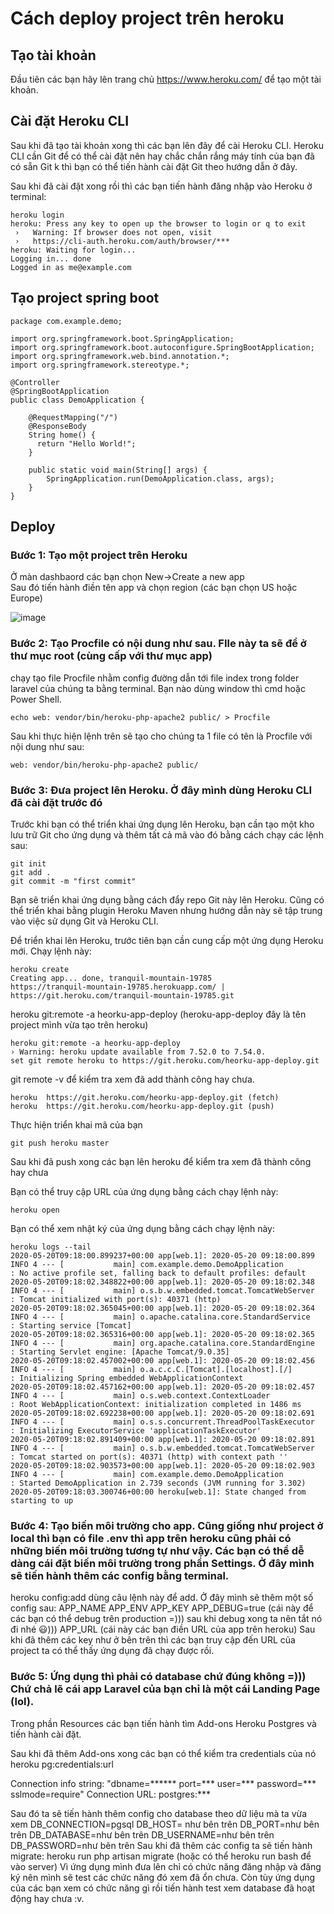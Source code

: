 # Cách deploy project trên heroku

## Tạo tài khoản

Đầu tiên các bạn hãy lên trang chủ https://www.heroku.com/ để tạo một tài khoản.


## Cài đặt Heroku CLI

Sau khi đã tạo tài khoản xong thì các bạn lên đây để cài Heroku CLI. Heroku CLI cần Git để có thể cài đặt nên hay chắc chắn rắng máy tính của bạn đã có sẵn Git k thì bạn có thể tiến hành cài đặt Git theo hướng dẫn ở đây.

Sau khi đã cài đặt xong rồi thì các bạn tiến hành đăng nhập vào Heroku ở terminal:

```
heroku login
heroku: Press any key to open up the browser to login or q to exit
 ›   Warning: If browser does not open, visit
 ›   https://cli-auth.heroku.com/auth/browser/***
heroku: Waiting for login...
Logging in... done
Logged in as me@example.com
```

## Tạo project spring boot 

```
package com.example.demo;

import org.springframework.boot.SpringApplication;
import org.springframework.boot.autoconfigure.SpringBootApplication;
import org.springframework.web.bind.annotation.*;
import org.springframework.stereotype.*;

@Controller
@SpringBootApplication
public class DemoApplication {

    @RequestMapping("/")
    @ResponseBody
    String home() {
      return "Hello World!";
    }

    public static void main(String[] args) {
        SpringApplication.run(DemoApplication.class, args);
    }
}
```

## Deploy

### Bước 1: Tạo một project trên Heroku

Ở màn dashbaord các bạn chọn New->Create a new app\
Sau đó tiến hành điền tên app và chọn region (các bạn chọn US hoặc Europe)

![image](https://user-images.githubusercontent.com/109157942/224484658-16dcf012-a7fc-4f51-af33-9215dfdcb643.png)

### Bước 2: Tạo Procfile có nội dung như sau. FIle này ta sẽ để ở thư mục root (cùng cấp với thư mục app)

 chạy tạo file Procfile nhằm config đường dẫn tới file index trong folder laravel của chúng ta bằng terminal. Bạn nào dùng window thì cmd hoặc Power Shell.
 
 ```
 echo web: vendor/bin/heroku-php-apache2 public/ > Procfile
 ```
 Sau khi thực hiện lệnh trên sẽ tạo cho chúng ta 1 file có tên là Procfile với nội dung như sau:
```
web: vendor/bin/heroku-php-apache2 public/
```

### Bước 3: Đưa project lên Heroku. Ở đây mình dùng Heroku CLI đã cài đặt trước đó

Trước khi bạn có thể triển khai ứng dụng lên Heroku, bạn cần tạo một kho lưu trữ Git cho ứng dụng và thêm tất cả mã vào đó bằng cách chạy các lệnh sau:

```
git init
git add .
git commit -m "first commit"
```
Bạn sẽ triển khai ứng dụng bằng cách đẩy repo Git này lên Heroku. Cũng có thể triển khai bằng plugin Heroku Maven nhưng hướng dẫn này sẽ tập trung vào việc sử dụng Git và Heroku CLI.

Để triển khai lên Heroku, trước tiên bạn cần cung cấp một ứng dụng Heroku mới. Chạy lệnh này:

```
heroku create
Creating app... done, tranquil-mountain-19785
https://tranquil-mountain-19785.herokuapp.com/ | https://git.heroku.com/tranquil-mountain-19785.git
```
heroku git:remote -a heorku-app-deploy (heroku-app-deploy đây là tên project mình vừa tạo trên heroku)

```
heroku git:remote -a heorku-app-deploy
› Warning: heroku update available from 7.52.0 to 7.54.0.
set git remote heroku to https://git.heroku.com/heorku-app-deploy.git
```


git remote -v để kiểm tra xem đã add thành công hay chưa.
```
heroku  https://git.heroku.com/heorku-app-deploy.git (fetch)
heroku  https://git.heroku.com/heorku-app-deploy.git (push)
```
Thực hiện triển khai mã của bạn 

```
git push heroku master
```


Sau khi đã push xong các bạn lên heroku để kiểm tra xem đã thành công hay chưa

 Bạn có thể truy cập URL của ứng dụng bằng cách chạy lệnh này:
 
 ```
 heroku open
 ```
Bạn có thể xem nhật ký của ứng dụng bằng cách chạy lệnh này:
```
heroku logs --tail
2020-05-20T09:18:00.899237+00:00 app[web.1]: 2020-05-20 09:18:00.899  INFO 4 --- [           main] com.example.demo.DemoApplication         : No active profile set, falling back to default profiles: default
2020-05-20T09:18:02.348822+00:00 app[web.1]: 2020-05-20 09:18:02.348  INFO 4 --- [           main] o.s.b.w.embedded.tomcat.TomcatWebServer  : Tomcat initialized with port(s): 40371 (http)
2020-05-20T09:18:02.365045+00:00 app[web.1]: 2020-05-20 09:18:02.364  INFO 4 --- [           main] o.apache.catalina.core.StandardService   : Starting service [Tomcat]
2020-05-20T09:18:02.365316+00:00 app[web.1]: 2020-05-20 09:18:02.365  INFO 4 --- [           main] org.apache.catalina.core.StandardEngine  : Starting Servlet engine: [Apache Tomcat/9.0.35]
2020-05-20T09:18:02.457002+00:00 app[web.1]: 2020-05-20 09:18:02.456  INFO 4 --- [           main] o.a.c.c.C.[Tomcat].[localhost].[/]       : Initializing Spring embedded WebApplicationContext
2020-05-20T09:18:02.457162+00:00 app[web.1]: 2020-05-20 09:18:02.457  INFO 4 --- [           main] o.s.web.context.ContextLoader            : Root WebApplicationContext: initialization completed in 1486 ms
2020-05-20T09:18:02.692238+00:00 app[web.1]: 2020-05-20 09:18:02.691  INFO 4 --- [           main] o.s.s.concurrent.ThreadPoolTaskExecutor  : Initializing ExecutorService 'applicationTaskExecutor'
2020-05-20T09:18:02.891409+00:00 app[web.1]: 2020-05-20 09:18:02.891  INFO 4 --- [           main] o.s.b.w.embedded.tomcat.TomcatWebServer  : Tomcat started on port(s): 40371 (http) with context path ''
2020-05-20T09:18:02.903573+00:00 app[web.1]: 2020-05-20 09:18:02.903  INFO 4 --- [           main] com.example.demo.DemoApplication         : Started DemoApplication in 2.739 seconds (JVM running for 3.302)
2020-05-20T09:18:03.300746+00:00 heroku[web.1]: State changed from starting to up
```

###  Bước 4: Tạo biến môi trường cho app. Cũng giống như project ở local thì bạn có file .env thì app trên heroku cũng phải có những biến môi trường tương tự như vậy. Các bạn có thể dễ dàng cái đặt biến môi trường trong phần Settings. Ở đây mình sẽ tiến hành thêm các config bằng terminal.

heroku config:add <name-config> dùng câu lệnh này để add. Ở đây mình sẽ thêm một số config sau:
APP_NAME
APP_ENV
APP_KEY
APP_DEBUG=true (cái này để các bạn có thể debug trên production =))) sau khi debug xong ta nên tắt nó đi nhé 😃)))
APP_URL (cái này các bạn điền URL của app trên heroku)
Sau khi đã thêm các key như ở bên trên thì các bạn truy cập đến URL của project ta có thể thấy ứng dụng đã chạy được rồi.

### Bước 5: Ứng dụng thì phải có database chứ đúng không =))) Chứ chả lẽ cái app Laravel của bạn chỉ là một cái Landing Page (lol).

Trong phần Resources các bạn tiến hành tìm Add-ons Heroku Postgres và tiến hành cài đặt.

Sau khi đã thêm Add-ons xong các bạn có thể kiểm tra credentials của nó
heroku pg:credentials:url

Connection info string:
   "dbname=****** port=*** user=*** password=*** sslmode=require"
Connection URL:
   postgres:***

Sau đó ta sẽ tiến hành thêm config cho database theo dữ liệu mà ta vừa xem
DB_CONNECTION=pgsql
DB_HOST= như bên trên
DB_PORT=như bên trên
DB_DATABASE=như bên trên
DB_USERNAME=như bên trên
DB_PASSWORD=như bên trên
Sau khi đã thêm các config ta sẽ tiến hành migrate: heroku run php artisan migrate (hoặc có thể heroku run bash để vào server)
Vì ứng dụng mình đưa lên chỉ có chức năng đăng nhập và đăng ký nên mình sẽ test các chức năng đó xem đã ổn chưa. Còn tùy ứng dụng của các bạn xem có chức năng gì rồi tiến hành test xem database đã hoạt động hay chưa :v.
